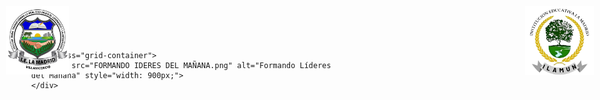 <html lang="es">
    <a href="https://kgerogb.github.io/ILAMUN/">ILAMUN</a>
<head>
    <meta charset="UTF-8">
    <meta name="viewport" content="width=device-width, initial-scale=1.0">
    <style>
        body {
            margin: 0;
            font-family: Arial, sans-serif;
        }
        #logoie {
            position: absolute;
            top: 10px;
            left: 10px;
            width: 110px;
        }
        #logo {
            position: absolute;
            top: 10px;
            right: 10px;
            width: 150px;
        }
        .grid-container {
            display: grid;
            place-items: center;
            height: 100vh; /* Centra verticalmente en toda la pantalla */
        }
    </style>
</head>
<body>
    <img id="logoie" src="I.E.jpg" alt="Logo IE" style="width: 100px;">
    <img id="logo" src="ILAMUNLOGOSINFONDO.png" alt="Logo ILAMUN" style="width: 110px;">
    
    <div class="grid-container">
        <img src="FORMANDO IDERES DEL MAÑANA.png" alt="Formando Líderes del Mañana" style="width: 900px;">
    </div>
</body>
</html>
